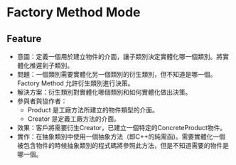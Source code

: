 # Factory Method Mode

## Feature
 - 意圖：定義一個用於建立物件的介面，讓子類別決定實體化哪一個類別。將實體化推遲到子類別。
 - 問題：一個類別需要實體化另一個類別的衍生類別，但不知道是哪一個。Factory Method 允許衍生類別進行決策。
 - 解決方案：衍生類別對實體化哪個類別和如何實體化做出決策。
 - 參與者與協作者：
   - Product 是工廠方法所建立的物件類型的介面。
   - Creator 是定義工廠方法的介面。
 - 效果：客戶將需要衍生Creator，已建立一個特定的ConcreteProduct物件。
 - 實作：在抽象類別中使用一個抽象方法（即C++的純需函)。需要實體化一個被包含物件的時候抽象類別的程式碼將參照此方法，但是不知道需要的物件是哪一個。